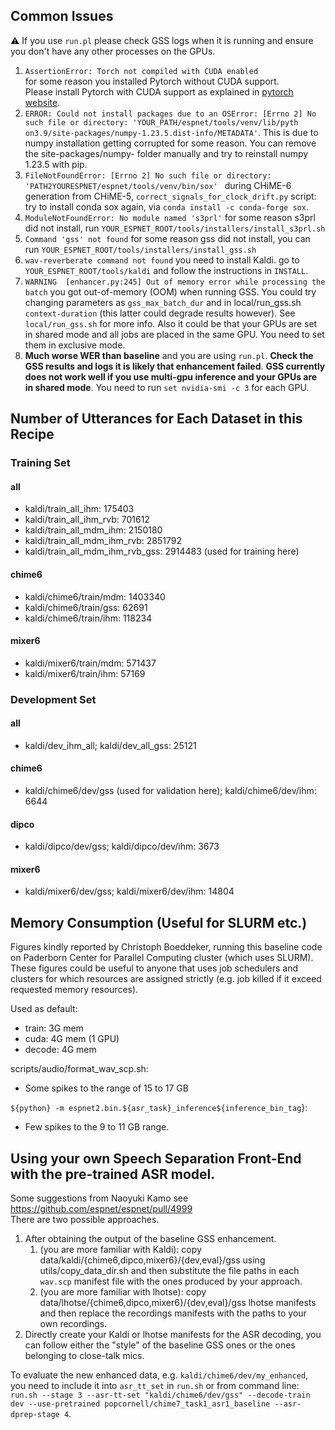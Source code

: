 ## <a id="common_issues"> Common Issues </a>

⚠️ If you use `run.pl` please check GSS logs when it is running and ensure you don't have any other processes on the GPUs.

1. `AssertionError: Torch not compiled with CUDA enabled` <br> for some reason you installed Pytorch without CUDA support. <br>
 Please install Pytorch with CUDA support as explained in [pytorch website](https://pytorch.org/).
2. `ERROR: Could not install packages due to an OSError: [Errno 2] No such file or directory: 'YOUR_PATH/espnet/tools/venv/lib/pyth
on3.9/site-packages/numpy-1.23.5.dist-info/METADATA'`. This is due to numpy installation getting corrupted for some reason.
You can remove the site-packages/numpy- folder manually and try to reinstall numpy 1.23.5 with pip.
3. `FileNotFoundError: [Errno 2] No such file or directory: 'PATH2YOURESPNET/espnet/tools/venv/bin/sox'
` during CHiME-6 generation from CHiME-5, `correct_signals_for_clock_drift.py` script: try to install conda sox again, via `conda install -c conda-forge sox`.
4. `ModuleNotFoundError: No module named 's3prl'` for some reason s3prl did not install, run `YOUR_ESPNET_ROOT/tools/installers/install_s3prl.sh`
5. `Command 'gss' not found` for some reason gss did not install, you can run `YOUR_ESPNET_ROOT/tools/installers/install_gss.sh`
7. `wav-reverberate command not found` you need to install Kaldi. go to `YOUR_ESPNET_ROOT/tools/kaldi` and follow the instructions
in `INSTALL`.
8. `WARNING  [enhancer.py:245] Out of memory error while processing the batch` you got out-of-memory (OOM) when running GSS.
You could try changing parameters as `gss_max_batch_dur` and in local/run_gss.sh `context-duration`
(this latter could degrade results however). See `local/run_gss.sh` for more info. Also it could be that your GPUs are set in shared mode
and all jobs are placed in the same GPU. You need to set them in exclusive mode.
9. **Much worse WER than baseline** and you are using `run.pl`. **Check the GSS results and logs it is likely that enhancement failed**.
**GSS currently does not work well if you use multi-gpu inference and your GPUs are in shared mode**. You need to run `set nvidia-smi -c 3` for each GPU.

## Number of Utterances for Each Dataset in this Recipe
### Training Set
#### all
- kaldi/train_all_ihm: 175403
- kaldi/train_all_ihm_rvb: 701612
- kaldi/train_all_mdm_ihm: 2150180
- kaldi/train_all_mdm_ihm_rvb: 2851792
- kaldi/train_all_mdm_ihm_rvb_gss: 2914483 (used for training here)
#### chime6

- kaldi/chime6/train/mdm: 1403340
- kaldi/chime6/train/gss: 62691
- kaldi/chime6/train/ihm: 118234
#### mixer6

- kaldi/mixer6/train/mdm: 571437
- kaldi/mixer6/train/ihm: 57169

### Development Set
#### all
- kaldi/dev_ihm_all; kaldi/dev_all_gss: 25121
#### chime6
- kaldi/chime6/dev/gss (used for validation here); kaldi/chime6/dev/ihm: 6644
#### dipco
- kaldi/dipco/dev/gss; kaldi/dipco/dev/ihm: 3673
#### mixer6
- kaldi/mixer6/dev/gss; kaldi/mixer6/dev/ihm: 14804

## Memory Consumption (Useful for SLURM etc.)

Figures kindly reported by Christoph Boeddeker, running this baseline code
on Paderborn Center for Parallel Computing cluster (which uses SLURM).
These figures could be useful to anyone that uses job schedulers and clusters
for which resources are assigned strictly (e.g. job killed if it exceed requested
memory resources).

Used as default:
 - train: 3G mem
 - cuda: 4G mem (1 GPU)
 - decode: 4G mem

scripts/audio/format_wav_scp.sh:
 - Some spikes to the range of 15 to 17 GB

`${python} -m espnet2.bin.${asr_task}_inference${inference_bin_tag`}:
 - Few spikes to the 9 to 11 GB range.


## Using your own Speech Separation Front-End with the pre-trained ASR model.

Some suggestions from Naoyuki Kamo see https://github.com/espnet/espnet/pull/4999 <br>
There are two possible approaches.

1. After obtaining the output of the baseline GSS enhancement.
   1. (you are more familiar with Kaldi): copy data/kaldi/{chime6,dipco,mixer6}/{dev,eval}/gss using utils/copy_data_dir.sh and then substitute the
   file paths in each `wav.scp` manifest file with the ones produced by your approach.
   2. (you are more familiar with lhotse): copy data/lhotse/{chime6,dipco,mixer6}/{dev,eval}/gss lhotse manifests and then
   replace the recordings manifests with the paths to your own recordings.
2. Directly create your Kaldi or lhotse manifests for the ASR decoding, you can follow
either the "style" of the baseline GSS ones or the ones belonging to close-talk mics.

To evaluate the new enhanced data, e.g. `kaldi/chime6/dev/my_enhanced`, you need to include it into `asr_tt_set` in `run.sh` or
from command line: `run.sh --stage 3 --asr-tt-set "kaldi/chime6/dev/gss" --decode-train dev --use-pretrained popcornell/chime7_task1_asr1_baseline --asr-dprep-stage 4`.
